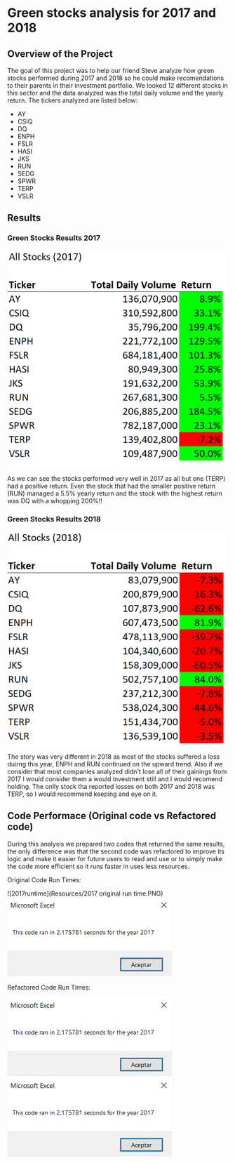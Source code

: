 # Green stocks analysis for 2017 and 2018

## Overview of the Project

The goal of this project was to help our friend Steve analyze how green stocks performed during 2017 and 2018 so he could make recomendations to their parents in their investment portfolio. We looked 12 different stocks in this sector and the data analyzed was the total daily volume and the yearly return. The tickers analyzed are listed below:
- AY
- CSIQ
- DQ
- ENPH
- FSLR
- HASI
- JKS
- RUN
- SEDG
- SPWR
- TERP
- VSLR
## Results

### Green Stocks Results 2017

![2017stocks](Resources/All_Stocks_Analysis_2017.PNG)

As we can see the stocks performed very well in 2017 as all but one (TERP) had a positive return. Even the stock that had the smaller positive return (RUN) managed a 5.5% yearly return and the stock with the highest return was DQ with a whopping 200%!!

### Green Stocks Results 2018

![2018stocks](Resources/All_Stocks_Analysis_2018.PNG)

The story was very different in 2018 as most of the stocks suffered a loss duirng this year, ENPH and RUN continued on the upward trend. Also if we consider that most companies analyzed didn't lose all of their gainings from 2017 I would consider them a would investment still and I would recomend holding. The onlly stock tha reported losses on both 2017 and 2018 was TERP, so I would recommend keeping and eye on it.

## Code Performace (Original code vs Refactored code)

During this analysis we prepared two codes that returned the same results, the only difference was that the second code was refactored to improve its logic and make it easier for future users to read and use or to simply make the code more efficient so it runs faster in uses less resources. 

Original Code Run Times:

![2017runtime](Resources/2017 original run time.PNG)                            ![2018runtime](Resources/VBA_Challenge_2017.PNG)  

Refactored Code Run Times:

![2017runtimeR](Resources/VBA_Challenge_2017.PNG)                           ![2018runtimeR](Resources/VBA_Challenge_2017.PNG)  
